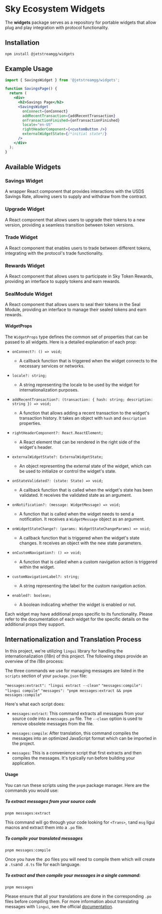 # Sky Ecosystem Widgets

The **widgets** package serves as a repository for portable widgets that allow plug and play integration with protocol functionality.

## Installation

```shell
npm install @jetstreamgg/widgets
```

## Example Usage

```jsx
import { SavingsWidget } from '@jetstreamgg/widgets';

function SavingsPage() {
  return (
    <div>
      <h2>Savings Page</h2>
      <SavingsWidget
        onConnect={onConnect}
        addRecentTransaction={addRecentTransaction}
        onTransactionFinished={onTransactionFinished}
        locale="en-US"
        rightHeaderComponent={<customButton />}
        externalWidgetState={/*initial state*/}
      />
    </div>
  );
}
```

## Available Widgets

### Savings Widget

A wrapper React component that provides interactions with the USDS Savings Rate, allowing users to supply and withdraw from the contract.

### Upgrade Widget

A React component that allows users to upgrade their tokens to a new version, providing a seamless transition between token versions.

### Trade Widget

A React component that enables users to trade between different tokens, integrating with the protocol's trade functionality.

### Rewards Widget

A React component that allows users to participate in Sky Token Rewards, providing an interface to supply tokens and earn rewards.

### SealModule Widget

A React component that allows users to seal their tokens in the Seal Module, providing an interface to manage their sealed tokens and earn rewards.

#### WidgetProps

The `WidgetProps` type defines the common set of properties that can be passed to all widgets. Here is a detailed explanation of each prop:

- `onConnect?: () => void;`

  - A callback function that is triggered when the widget connects to the necessary services or networks.

- `locale?: string;`

  - A string representing the locale to be used by the widget for internationalization purposes.

- `addRecentTransaction?: (transaction: { hash: string; description: string }) => void;`

  - A function that allows adding a recent transaction to the widget's transaction history. It takes an object with `hash` and `description` properties.

- `rightHeaderComponent?: React.ReactElement;`

  - A React element that can be rendered in the right side of the widget's header.

- `externalWidgetState?: ExternalWidgetState;`

  - An object representing the external state of the widget, which can be used to initialize or control the widget's state.

- `onStateValidated?: (state: State) => void;`

  - A callback function that is called when the widget's state has been validated. It receives the validated state as an argument.

- `onNotification?: (message: WidgetMessage) => void;`

  - A function that is called when the widget needs to send a notification. It receives a `WidgetMessage` object as an argument.

- `onWidgetStateChange?: (params: WidgetStateChangeParams) => void;`

  - A callback function that is triggered when the widget's state changes. It receives an object with the new state parameters.

- `onCustomNavigation?: () => void;`

  - A function that is called when a custom navigation action is triggered within the widget.

- `customNavigationLabel?: string;`

  - A string representing the label for the custom navigation action.

- `enabled?: boolean;`
  - A boolean indicating whether the widget is enabled or not.

Each widget may have additional props specific to its functionality. Please refer to the documentation of each widget for the specific details on the additional props they support.

## Internationalization and Translation Process

In this project, we're utilizing `lingui` library for handling the internationalization (i18n) of this project. The following steps provide an overview of the i18n process:

The three commands we use for managing messages are listed in the `scripts` section of your `package.json` file:

`"messages:extract": "lingui extract --clean"`
`"messages:compile": "lingui compile"`
`"messages": "pnpm messages:extract && pnpm messages:compile"`

Here's what each script does:

- `messages:extract`: This command extracts all messages from your source code into a `messages.po` file. The `--clean` option is used to remove obsolete messages from the file.

- `messages:compile`: After translation, this command compiles the messages into an optimized JavaScript format which can be imported in the project.

- `messages`: This is a convenience script that first extracts and then compiles the messages. It's typically run before building your application.

#### Usage

You can run these scripts using the `pnpm` package manager. Here are the commands you would use:

##### To extract messages from your source code

`pnpm messages:extract`

This command will go through your code looking for `<Trans>`, `t`and `msg` ligui macros and extract them into a `.po` file.

##### To compile your translated messages

`pnpm messages:compile`

Once you have the .po files you will need to compile them which will create a `.ts`and `.d.ts` file for each language.

##### To extract and then compile your messages in a single command:

`pnpm messages`

Please ensure that all your translations are done in the corresponding `.po` files before compiling them. For more information about translating messages with `lingui`, see the official [documentation](https://lingui.dev/tutorials/react).
